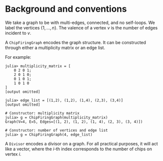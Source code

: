# Background and conventions

We take a graph to be with multi-edges, connected, and no self-loops. We label the vertices $\{1, \dots, n\}$. The valence of a vertex $v$ is the number of edges incident to $v$.

A `ChipFiringGraph` encodes the graph structure. It can be constructed through either a multiplicity matrix or an edge list.

For example:

```julia-repl
julia> multiplicity_matrix = [
    0 2 0 1;
    2 0 1 0;
    0 1 0 1;
    1 0 1 0   
]
[output omitted]

julia> edge_list = [(1,2), (1,2), (1,4), (2,3), (3,4)]
[output omitted]

# Constructor: multiplicity matrix
julia> g = ChipFiringGraph(multiplicity_matrix)
Graph(V=4, E=5, Edges=[(1, 2), (1, 2), (1, 4), (2, 3), (3, 4)])

# Constructor: number of vertices and edge list
julia> g = ChipFiringGraph(4, edge_list)
```

A `Divisor` encodes a divisor on a graph. For all practical purposes, it will act like a vector, where the $i$-th index corresponds to the number of chips on vertex $i$.